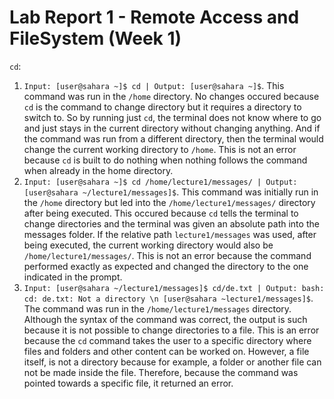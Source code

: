 # Lab Report 1 - Remote Access and FileSystem (Week 1)
`cd`:
  1. `Input: [user@sahara ~]$ cd | Output: [user@sahara ~]$`. This command was run in the `/home` directory. No changes occured because `cd` is the command to change directory but it requires a directory to switch to. So by running just `cd`, the terminal does not know where to go and just stays in the current directory without changing anything. And if the command was run from a different directory, then the terminal would change the current working directory to `/home`. This is not an error because `cd` is built to do nothing when nothing follows the command when already in the home directory.
  2. `Input: [user@sahara ~]$ cd /home/lecture1/messages/ | Output: [user@sahara ~/lecture1/messages]$`. This command was initially run in the `/home` directory but led into the `/home/lecture1/messages/` directory after being executed. This occured because `cd` tells the terminal to change directories and the terminal was given an absolute path into the messages folder. If the relative path `lecture1/messages` was used, after being executed, the current working directory would also be `/home/lecture1/messages/`. This is not an error because the command performed exactly as expected and changed the directory to the one indicated in the prompt.
  3. `Input: [user@sahara ~/lecture1/messages]$ cd/de.txt | Output: bash: cd: de.txt: Not a directory \n [user@sahara ~lecture1/messages]$`. The command was run in the `/home/lecture1/messages` directory. Although the syntax of the command was correct, the output is such because it is not possible to change directories to a file. This is an error because the `cd` command takes the user to a specific directory where files and folders and other content can be worked on. However, a file itself, is not a directory because for example, a folder or another file can not be made inside the file. Therefore, because the command was pointed towards a specific file, it returned an error.


